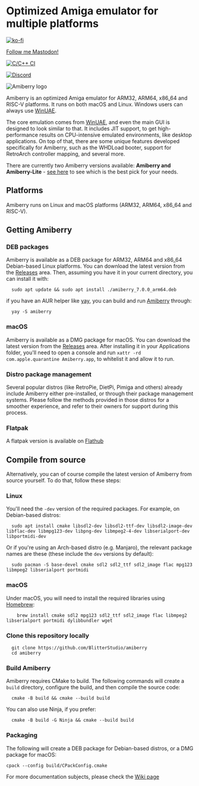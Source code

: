 # Optimized Amiga emulator for multiple platforms

[![ko-fi](https://ko-fi.com/img/githubbutton_sm.svg)](https://ko-fi.com/X8X4FHDY4)

<a rel="me" href="https://mastodon.social/@midwan">Follow me Mastodon!</a>

[![C/C++ CI](https://github.com/BlitterStudio/amiberry/actions/workflows/c-cpp.yml/badge.svg)](https://github.com/BlitterStudio/amiberry/actions/workflows/c-cpp.yml)

[![Discord](https://img.shields.io/badge/My-Discord-%235865F2.svg)](https://discord.gg/wWndKTGpGV)

![Amiberry logo](https://i2.wp.com/blitterstudio.com/wp-content/uploads/2020/01/Logo-v3-1.png?resize=768%2C543&ssl=1)

Amiberry is an optimized Amiga emulator for ARM32, ARM64, x86_64 and RISC-V platforms. It runs on both macOS and Linux. Windows users can always use [WinUAE](https://www.winuae.net).

The core emulation comes from [WinUAE](https://www.winuae.net), and even the main GUI is designed to look similar to that.
It includes JIT support, to get high-performance results on CPU-intensive emulated environments, like desktop applications. On top of that, there are some unique features developed specifically for Amiberry, such as the WHDLoad booter, support for RetroArch controller mapping, and several more.

There are currently two Amiberry versions available: **Amiberry and Amiberry-Lite** - [see here](https://github.com/BlitterStudio/amiberry/wiki/First-Installation) to see which is the best pick for your needs.

## Platforms

Amiberry runs on Linux and macOS platforms (ARM32, ARM64, x86_64 and RISC-V).

## Getting Amiberry

### DEB packages

Amiberry is available as a DEB package for ARM32, ARM64 and x86_64 Debian-based Linux platforms. You can download the latest version from the [Releases](https://github.com/BlitterStudio/amiberry/releases) area.
Then, assuming you have it in your current directory, you can install it with:
    
      sudo apt update && sudo apt install ./amiberry_7.0.0_arm64.deb

if you have an AUR helper like [yay](https://github.com/Jguer/yay), you can build and run [Amiberry](https://aur.archlinux.org/packages/amiberry) through:

      yay -S amiberry

### macOS

Amiberry is available as a DMG package for macOS. You can download the latest version from the [Releases](https://github.com/BlitterStudio/amiberry/releases) area.
After installing it in your Applications folder, you'll need to open a console and run `xattr -rd com.apple.quarantine Amiberry.app`, to whitelist it and allow it to run.

### Distro package management

Several popular distros (like RetroPie, DietPi, Pimiga and others) already include Amiberry either pre-installed, or through their package management systems. Please follow the methods provided in those distros for a smoother experience, and refer to their owners for support during this process.

### Flatpak

A flatpak version is available on [Flathub](https://flathub.org/apps/com.blitterstudio.amiberry)

## Compile from source

Alternatively, you can of course compile the latest version of Amiberry from source yourself. To do that, follow these steps:

### Linux

You'll need the `-dev` version of the required packages. For example, on Debian-based distros:

      sudo apt install cmake libsdl2-dev libsdl2-ttf-dev libsdl2-image-dev libflac-dev libmpg123-dev libpng-dev libmpeg2-4-dev libserialport-dev libportmidi-dev

Or if you're using an Arch-based distro (e.g. Manjaro), the relevant package names are these (these include the `dev` versions by default):

      sudo pacman -S base-devel cmake sdl2 sdl2_ttf sdl2_image flac mpg123 libmpeg2 libserialport portmidi

### macOS

Under macOS, you will need to install the required libraries using [Homebrew](https://docs.brew.sh/Installation):

        brew install cmake sdl2 mpg123 sdl2_ttf sdl2_image flac libmpeg2 libserialport portmidi dylibbundler wget

### Clone this repository locally

      git clone https://github.com/BlitterStudio/amiberry
      cd amiberry

### Build Amiberry

Amiberry requires CMake to build. The following commands will create a `build` directory, configure the build, and then compile the source code:

      cmake -B build && cmake --build build

You can also use Ninja, if you prefer:

      cmake -B build -G Ninja && cmake --build build

### Packaging

The following will create a DEB package for Debian-based distros, or a DMG package for macOS:

    cpack --config build/CPackConfig.cmake

For more documentation subjects, please check the [Wiki page](https://github.com/BlitterStudio/amiberry/wiki)
